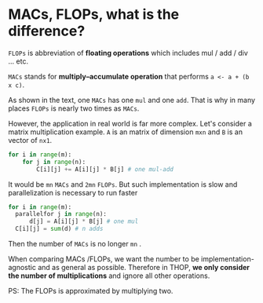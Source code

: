 # MACs, FLOPs, what is the difference?

`FLOPs` is abbreviation of **floating operations** which includes mul / add / div ... etc.

`MACs` stands for **multiply–accumulate operation** that performs `a <- a + (b x c)`.

As shown in the text, one `MACs` has one `mul` and one `add`. That is why in many places `FLOPs` is nearly two times as `MACs`.

However, the application in real world is far more complex. Let's consider a matrix multiplication example. `A` is an matrix of dimension `mxn` and `B` is an vector of `nx1`.

```python
for i in range(m):
    for j in range(n):
        C[i][j] += A[i][j] * B[j] # one mul-add
```

It would be `mn` `MACs` and `2mn` `FLOPs`. But such implementation is slow and parallelization is necessary to run faster

```python
for i in range(m):
  parallelfor j in range(n):
      d[j] = A[i][j] * B[j] # one mul
  C[i][j] = sum(d) # n adds
```

Then the number of `MACs` is no longer `mn` .

When comparing MACs /FLOPs, we want the number to be implementation-agnostic and as general as possible. Therefore in THOP, **we only consider the number of multiplications** and ignore all other operations.

PS: The FLOPs is approximated by multiplying two.
